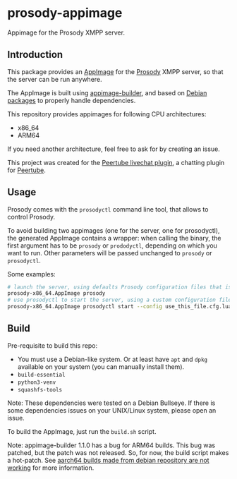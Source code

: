 # prosody-appimage

Appimage for the Prosody XMPP server.

## Introduction

This package provides an [AppImage](https://appimage.org/) for the [Prosody](https://prosody.im/) XMPP server,
so that the server can be run anywhere.

The AppImage is built using [appimage-builder](https://appimage-builder.readthedocs.io), and based on
[Debian packages](https://www.debian.org) to properly handle dependencies.

This repository provides appimages for following CPU architectures:

* x86_64
* ARM64

If you need another architecture, feel free to ask for by creating an issue.

This project was created for the [Peertube livechat plugin](https://livingston.frama.io/peertube-plugin-livechat),
a chatting plugin for [Peertube](https://joinpeertube.org/).

## Usage

Prosody comes with the `prosodyctl` command line tool, that allows to control Prosody.

To avoid building two appimages (one for the server, one for prosodyctl), the generated AppImage contains a wrapper:
when calling the binary, the first argument has to be `prosody` or `prododyctl`, depending on which you want to run.
Other parameters will be passed unchanged to `prosody` or `prosodyctl`.

Some examples:

```bash
# launch the server, using defaults Prosody configuration files that is included in the AppImage:
prosody-x86_64.AppImage prosody
# use prosodyctl to start the server, using a custom configuration file:
prosody-x86_64.AppImage prosodyctl start --config use_this_file.cfg.lua
```

## Build

Pre-requisite to build this repo:

* You must use a Debian-like system. Or at least have `apt` and `dpkg` available on your system (you can manually install them).
* `build-essential`
* `python3-venv`
* `squashfs-tools`

Note: These dependencies were tested on a Debian Bullseye. If there is some dependencies issues on your UNIX/Linux system, please open an issue.

To build the AppImage, just run the `build.sh` script.

Note: appimage-builder 1.1.0 has a bug for ARM64 builds. This bug was patched, but the patch was not released. So, for now,
the build script makes a hot-patch.
See [aarch64 builds made from debian repository are not working](https://github.com/AppImageCrafters/appimage-builder/issues/278) for more information.
